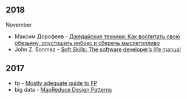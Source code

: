2018
-----------------
November
* Максим Дорофеев - [Джедайские техники: Как воспитать свою обезьяну, опустошить инбокс и сберечь мыслетопливо](https://www.goodreads.com/book/show/34656521)
* John Z. Sonmez - [Soft Skills: The software developer’s life manual](https://www.manning.com/books/soft-skills)

2017
-----------------
* fp - [Mostly adequate guide to FP](https://github.com/MostlyAdequate/mostly-adequate-guide)
* big data - [MapReduce Design Patterns](http://shop.oreilly.com/product/0636920025122.do)
